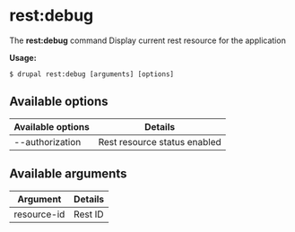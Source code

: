# rest:debug
The **rest:debug** command Display current rest resource for the application

**Usage:**
```
$ drupal rest:debug [arguments] [options] 
```

## Available options
Available options | Details
-------|-------------
--authorization | Rest resource status enabled | disabled

## Available arguments
Argument | Details
---------|-------------
resource-id | Rest ID
